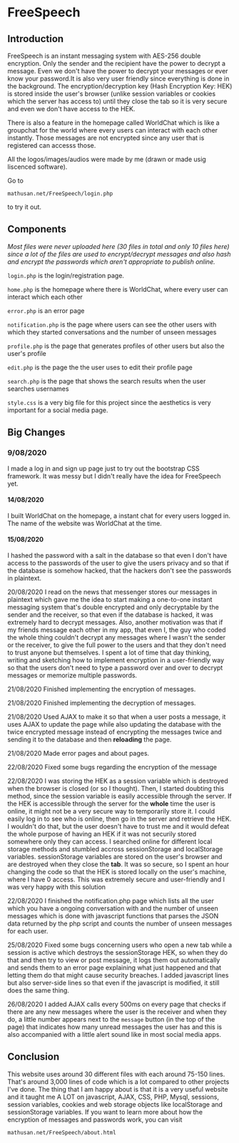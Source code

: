 # FreeSpeech

## Introduction
FreeSpeech is an instant messaging system with AES-256 double encryption. Only the sender and the recipient have the power to decrypt a message. Even we don't have the power to decrypt your messages or ever know your password.It is also very user friendly since everything is done in the background. The encryption/decryption key (Hash Encryption Key: HEK) is stored inside the user's browser (unlike session variables or cookies which the server has access to) until they close the tab so it is very secure and even we don't have access to the HEK.

There is also a feature in the homepage called WorldChat which is like a groupchat for the world where every users can interact with each other instantly. Those messages are not encrypted since any user that is registered can accesss those.

All the logos/images/audios were made by me (drawn or made usig liscenced software).

Go to 
```
mathusan.net/FreeSpeech/login.php
``` 
to try it out.


## Components
_Most files were never uploaded here (30 files in total and only 10 files here) since a lot of the files are used to encrypt/decrypt messages and also hash and encrypt the passwords which aren't appropriate to publish online._

`login.php` is the login/registration page.

`home.php` is the homepage where there is WorldChat, where every user can interact which each other 

`error.php` is an error page

`notification.php` is the page where users can see the other users with which they started conversations and the number of unseen messages

`profile.php` is the page that generates profiles of other users but also the user's profile

`edit.php` is the page the the user uses to edit their profile page

`search.php` is the page that shows the search results when the user searches usernames

`style.css` is a very big file for this project since the  aesthetics is very important for a social media page.


## Big Changes

### 9/08/2020
I made a log in and sign up page just to try out the bootstrap CSS framework. It was messy but I didn't really have the idea for FreeSpeech yet.

#### 14/08/2020
I built WorldChat on the homepage, a instant chat for every users logged in. The name of the website was WorldChat at the time.

#### 15/08/2020
I hashed the password with a salt in the database so that even I don't have access to the passwords of the user to give the users privacy and so that if the database is somehow hacked, that the hackers don't see the passwords in plaintext.

20/08/2020
I read on the news that messenger stores our messages in plaintext which gave me the idea to start making a one-to-one instant messaging system that's double encrypted and only decryptable by the sender and the receiver, so that even if the database is hacked, it was extremely hard to decrypt messages. Also, another motivation was that if my friends message each other in my app, that even I, the guy who coded the whole thing couldn't decrypt any messages where I wasn't the sender or the receiver, to give the full power to the users and that they don't need to trust anyone but themselves. I spent a lot of time that day thinking, writing and sketching how to implement encryption in a user-friendly way so that the users don't need to type a password over and over to decrypt messages or memorize multiple passwords.

21/08/2020
Finished implementing the encryption of messages.

21/08/2020
Finished implementing the decryption of messages. 

21/08/2020
Used AJAX to make it so that when a user posts a message, it uses AJAX to update the page while also updating the database with the twice encrypted message instead of encrypting the messages twice and sending it to the database and then __reloading__ the page.

21/08/2020
Made error pages and about pages.

22/08/2020
Fixed some bugs regarding the encryption of the message

22/08/2020
I was storing the HEK as a session variable which is destroyed when the browser is closed (or so I thought). Then, I started doubting this method, since the session variable is easily accessible through the server. If the HEK is accessible through the server for the __whole__ time the user is online, it might not be a very secure way to temporarily store it. I could easily log in to see who is online, then go in the server and retrieve the HEK. I wouldn't do that, but the user doesn't have to trust me and it would defeat the whole purpose of having an HEK if it was not securily stored somewhere only they can access. I searched online for different local storage methods and stumbled accross sessionStorage and localStorage variables. sessionStorage variables are stored on the user's browser and are destroyed when they close the __tab__. It was so secure, so I spent an hour changing the code so that the HEK is stored locally on the user's machine, where I have 0 access. This was extremely secure and user-friendly and I was very happy with this solution

22/08/2020
I finished the notification.php page which lists all the user which you have a ongoing conversation with and the number of unseen messages which is done with javascript functions that parses the JSON data returned by the php script and counts the number of unseen messages for each user.


25/08/2020
Fixed some bugs concerning users who open a new tab while a session is active which destroys the sessionStorage HEK, so when they do that and then try to view or post message, it logs them out automatically and sends them to an error page explaining what just happened and that letting them do that might cause security breaches. I added javascript lines but also server-side lines so that even if the javascript is modified, it still does the same thing.

26/08/2020
I added AJAX calls every 500ms on every page that checks if there are any new messages where the user is the receiver and when they do, a little number appears next to the `message` button (in the top of the page) that indicates how many unread messages the user has and this is also accompanied with a little alert sound like in most social media apps.


## Conclusion
This website uses around 30 different files with each around 75-150 lines. That's around 3,000 lines of code which is a lot compared to other projects I've done. The thing that I am happy about is that it is a very useful website and it taught me A LOT on javascript, AJAX, CSS, PHP, Mysql, sessions, session variables, cookies and web storage objects like localStorage and sessionStorage variables.
If you want to learn more about how the encryption of messages and passwords work, you can visit 
```
mathusan.net/FreeSpeech/about.html
``` 